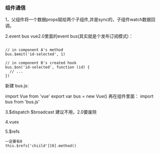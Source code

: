 ### 组件通信

1，父组件将一个数据props赋给两个子组件,并是sync的，子组件watch数据回调。

2.event bus
vue2.0里面的event bus(其实就是个发布订阅模式)：

```

// in component A's method
bus.$emit('id-selected', 1)

// in component B's created hook
bus.$on('id-selected', function (id) {
  // ...
})
```
新建 bus.js:

import Vue from 'vue'
export var bus = new Vue()
再在组件里面： import bus from 'bus.js'


3.$dispatch $broadcast
建议不用，2.0要废除

4.vuex

5.$refs
```
一定要有0
this.$refs['chiild'][0].method()

```



